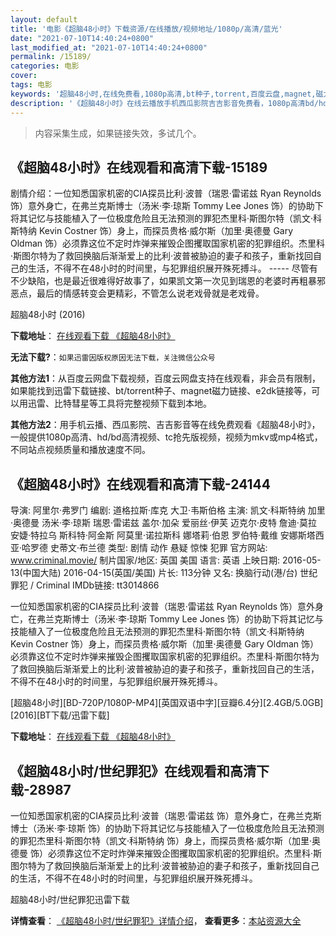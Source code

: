 ```yaml
---
layout: default
title: '电影《超脑48小时》下载资源/在线播放/视频地址/1080p/高清/蓝光'
date: "2021-07-10T14:40:24+0800"
last_modified_at: "2021-07-10T14:40:24+0800"
permalink: /15189/
categories: 电影
cover:
tags: 电影
keywords: '超脑48小时,在线免费看,1080p高清,bt种子,torrent,百度云盘,magnet,磁力链,迅雷下载资源'
description: '《超脑48小时》在线云播放手机西瓜影院吉吉影音免费看，1080p高清bd/hd未删减完整版和tc抢先枪版，mkv/mp4格式，附带bt/torrent种子、magnet/磁力链、百度云盘、网盘资源迅雷下载链接'
---
```


>内容采集生成，如果链接失效，多试几个。


## 《超脑48小时》在线观看和高清下载-15189

剧情介绍：一位知悉国家机密的CIA探员比利·波普（瑞恩·雷诺兹 Ryan Reynolds 饰）意外身亡，在弗兰克斯博士（汤米·李·琼斯 Tommy Lee Jones 饰）的协助下将其记忆与技能植入了一位极度危险且无法预测的罪犯杰里科·斯图尔特（凯文·科斯特纳 Kevin Costner 饰）身上，而探员贵格·威尔斯（加里·奥德曼 Gary Oldman 饰）必须靠这位不定时炸弹来摧毁企图攫取国家机密的犯罪组织。杰里科·斯图尔特为了救回换脑后渐渐爱上的比利·波普被胁迫的妻子和孩子，重新找回自己的生活，不得不在48小时的时间里，与犯罪组织展开殊死搏斗。 ----- 尽管有不少缺陷，也是最近很难得好故事了，如果凯文第一次见到瑞恩的老婆时再粗暴邪恶点，最后的情感转变会更精彩，不管怎么说老戏骨就是老戏骨。


超脑48小时 (2016)

**下载地址**： [在线观看下载 《超脑48小时》](https://www.btbtdy.me/btdy/dy3772.html) 


**无法下载?**：`如果迅雷因版权原因无法下载，关注微信公众号 `

**其他方法1**：从百度云网盘下载视频，百度云网盘支持在线观看，非会员有限制，如果能找到迅雷下载链接、bt/torrent种子、magnet磁力链接、e2dk链接等，可以用迅雷、比特彗星等工具将完整视频下载到本地。

**其他方法2**：用手机云播、西瓜影院、吉吉影音等在线免费观看《超脑48小时》，一般提供1080p高清、hd/bd高清视频、tc抢先版视频，视频为mkv或mp4格式，不同站点视频质量和播放速度不同。


## 《超脑48小时》在线观看和高清下载-24144

导演: 阿里尔·弗罗门 编剧: 道格拉斯·库克 大卫·韦斯伯格 主演: 凯文·科斯特纳 加里·奥德曼 汤米·李·琼斯 瑞恩·雷诺兹 盖尔·加朵 爱丽丝·伊芙 迈克尔·皮特 詹迪·莫拉 安婕·特拉乌 斯科特·阿金斯 阿莫里·诺拉斯科 娜塔莉·伯恩 罗伯特·戴维 安娜斯塔西亚·哈罗德 史蒂文·布兰德 类型: 剧情 动作 悬疑 惊悚 犯罪 官方网站: www.criminal.movie/ 制片国家/地区: 英国 美国 语言: 英语 上映日期: 2016-05-13(中国大陆) 2016-04-15(英国/美国) 片长: 113分钟 又名: 换脑行动(港/台) 世纪罪犯 / Criminal IMDb链接: tt3014866

一位知悉国家机密的CIA探员比利·波普（瑞恩·雷诺兹 Ryan Reynolds 饰）意外身亡，在弗兰克斯博士（汤米·李·琼斯 Tommy Lee Jones 饰）的协助下将其记忆与技能植入了一位极度危险且无法预测的罪犯杰里科·斯图尔特（凯文·科斯特纳 Kevin Costner 饰）身上，而探员贵格·威尔斯（加里·奥德曼 Gary Oldman 饰）必须靠这位不定时炸弹来摧毁企图攫取国家机密的犯罪组织。杰里科·斯图尔特为了救回换脑后渐渐爱上的比利·波普被胁迫的妻子和孩子，重新找回自己的生活，不得不在48小时的时间里，与犯罪组织展开殊死搏斗。


[超脑48小时][BD-720P/1080P-MP4][英国双语中字][豆瓣6.4分][2.4GB/5.0GB][2016][BT下载/迅雷下载]

**下载地址**： [在线观看下载 《超脑48小时》](https://www.btdx8.com/torrent/criminal_2016.html) 


## 《超脑48小时/世纪罪犯》在线观看和高清下载-28987

一位知悉国家机密的CIA探员比利·波普（瑞恩·雷诺兹 饰）意外身亡，在弗兰克斯博士（汤米·李·琼斯 饰）的协助下将其记忆与技能植入了一位极度危险且无法预测的罪犯杰里科·斯图尔特（凯文·科斯特纳 饰）身上，而探员贵格·威尔斯（加里·奥德曼 饰）必须靠这位不定时炸弹来摧毁企图攫取国家机密的犯罪组织。杰里科·斯图尔特为了救回换脑后渐渐爱上的比利·波普被胁迫的妻子和孩子，重新找回自己的生活，不得不在48小时的时间里，与犯罪组织展开殊死搏斗。<!---剧情end--->


超脑48小时/世纪罪犯迅雷下载

**详情查看**： [《超脑48小时/世纪罪犯》详情介绍](/movie/28987/)， **查看更多**：[本站资源大全](/movie/t/all/)


